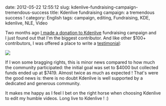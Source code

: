 date: 2012-05-22 12:55:12
slug: kdenlive-fundraising-campaign-tremendous-success
title: Kdenlive fundraising campaign: a tremendous success !
category: English
tags: campaign, editing, Fundraising, KDE, kdenlive, NLE, Video

Two months ago [I made a donation to Kdenlive](http://kevin.deldycke.com/2012/03/200-dollars-kdenlive-contribution/) fundraising campaign and I just found out that I'm the biggest contributor. And like other $100+ contributors, I was offered a place to write a [testimonial](http://kdenlive.org/fundraising-campaign-2012):

![](/static/uploads/2012/05/kdenlive-testimonial.png)

If I won some bragging rights, this is minor news compared to how much the community participated: the initial goal was set to $4000 but collected funds ended up at $7419. Almost twice as much as expected ! That's were the good news is: there is no doubt Kdenlive is well supported by a dedicated and generous community.

It makes me happy as I feel I bet on the right horse when choosing Kdenlive to edit my humble videos. Long live to Kdenlive ! :)
